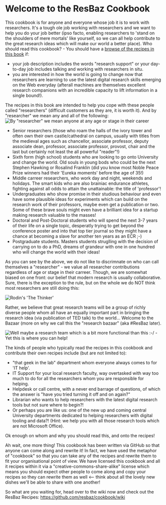 # Welcome to the ResBaz Cookbook

This cookbook is for anyone and everyone whose job it is to work with researchers.  It's a tough ole job working with researchers and we want to help you do your job better (ipso facto, enabling researchers to 'stand on the shoulders of mere mortals' like yourself, so we can all help contribute to the great research ideas which will make our world a better place). Who should read this cookbook? - You should have a [browse of the recipes in this book](https://github.com/resbaz/cookbook/wiki) if:

  * your job description includes the words "research support" or your day-to-day job includes talking and working with researchers in situ.
  * you are interested in how the world is going to change now that researchers are learning to use the latest digital research skills emerging on the Web everyday (afterall machines are themselves excellent research companions with an incredible capacity to lift information in a single bound!).  

The recipes in this book are intended to help you cope with these people called "researchers" (difficult customers as they are, it is worth it).  And by "researcher" we mean any and all of the following:
![By "researcher" we mean anyone at any age or stage in their career](http://cdn.arstechnica.net/wp-content/uploads/2011/09/phd072011s-4e6f64b-intro.gif)
  * Senior researchers (those who roam the halls of the ivory tower and often own their own castle/cathedral on campus, usually with titles from the medieval ages such as chancellor, associate professor, deputy associate dean, professor, associate professor, provost, chair and the last but certainly not least the all powerful "reader"!)
  * Sixth form (high school) students who are looking to go onto University and change the world.  Old souls in young bods who could be the next Stephen Hawking or Rosalind Franklin (did you know most Noble Peace Prize winners had their 'Eureka moments' before the age of 35!)
  * Middle carreer researchers, who work day and night, weekends and holidays.  The smart kids who are also brainiac endurance athletes, fighting against all odds to attain the unattainable: the title of 'professor'!
  * Undergraduates who show promise in their studious behaviour and even have some plausible ideas for experiments which can build on the research work of their professors, maybe even get a publication or two.  Some of these brave souls might even have a brilliant idea for a startup making research valuable to the masses!
  * Doctoral and Post-Doctoral students who will spend the next 3-7 years of their life on a single topic, desperatly trying to get beyond the conference poster and into that top tier journal so they might have a chance at becoming a slave for another ten years as an ECR ;-)
  * Postgraduate students.  Masters students struglling with the decision of carrying on to do a PhD, dreams of grandeur with one in one hundred who will change the world with their ideas!

As you can see by the above, we do not like to discrimnate on who can call themselves a "researcher" - we value all researcher contributions regardless of age or stage in their carreer.  Though, we are somewhat biased on one front: our belief that modern research is usually collaborative.  Sure, there is the exception to the rule, but on the whole we do NOT think most researchers are still doing this:

![Rodin's 'The Thinker'](http://legionofhonor.famsf.org/files/imagecache/exhibition_preview_large/thinker.jpg)

Rather, we believe that great research teams will be a group of richly diverse people whom all have an equally important part in bringing the research idea (via publication of TED talk) to the world... Welcome to the Bazaar (more on why we call this the "research bazaar" (aka #ResBaz later).

![Well maybe a research team which is a bit more functional than this :-/ - Yet this is where you can help!](http://www.phdcomics.com/comics/archive/phd060406s.gif)

The kinds of people who typically read the recipes in this cookbook and contribute their own recipes include (but are not limited to):

  * "that geek in the lab" department whom everyone always comes to for 'IT help'.
  * IT Support for your local research faculty, way overtasked with way too much to do for all the researchers whom you are responsible for helping.
  * Helpdesk or call centre, with a never end barrage of questions, of which the answer is "have you tried turning it off and on again?"
  * Librarian who wants to help researchers with the latest digital research tools but not sure where to begin?!
  * Or perhaps you are like us: one of the new up and coming central University departments dedicated to helping researchers with digital tooling and data?!  (Hint: we help you with all those research tools which are not Microsoft Office).

Ok enough on whom and why you should read this, and onto the recipes!

Ah wait, one more thing!  This cookbook has been written via GitHub so that anyone can come along and rewrite it!  In fact, we have used the metaphor of "cookbook" so that you can take any of the recipes and rewrite them to fit your organisational point of view.  We have licensed this cookbook and all it recipes within it via a "creative-commons-share-alike" license which means you should expect other people to come along and copy your recipes so they can rewrite them as well <-- think about all the lovely new dishes we'll be able to share with one another!

So what are you waiting for, head over to the wiki now and check out the ResBaz Recipes: https://github.com/resbaz/cookbook/wiki

